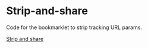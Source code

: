# Strip-and-share

Code for the bookmarklet to strip tracking URL params.

<a href="javascript:(function()%7Bfunction%20getParameterByName(name)%20%7B%0A%20%20%20%20var%20match%20%3D%20RegExp('%5B%3F%26%5D'%20%2B%20name%20%2B%20'%3D(%5B%5E%26%5D*)').exec(window.location.search)%3B%0A%20%20%20%20return%20match%20%26%26%20match%5B1%5D%3B%0A%7D%0A%0A%0Aif%20(window.location.hostname.split('.').slice(0%2C%202).join('.')%20%3D%3D%20'www.google')%20%7B%0A%20%20window.prompt(%22Copy%22%2C%20%22https%3A%2F%2Fwww.google.com%2Fsearch%3Fq%3D%22%20%2B%20getParameterByName('q'))%3B%0A%7D%7D)()%3B">Strip and share</a>

